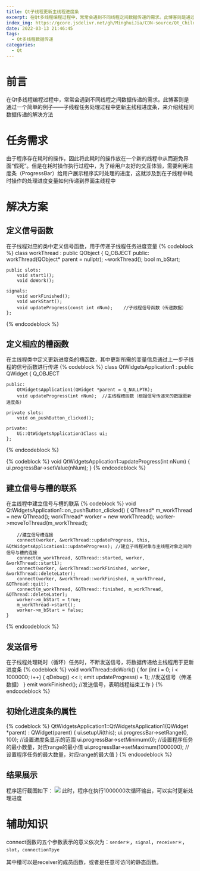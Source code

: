 ```yaml
---
title: Qt子线程更新主线程进度条
excerpt: 在Qt多线程编程过程中，常常会遇到不同线程之间数据传递的需求。此博客则是通过一个简单的例子——子线程任务处理过程中更新主线程进度条，来介绍线程间数据传递的解决方法
index_img: https://gcore.jsdelivr.net/gh/MinghuiJia/CDN-source/Qt_Child_Thread_Updates_The_Main_Thread_Progressbar/step1.png
date: 2022-03-13 21:46:45
tags:
  - Qt多线程数据传递
categories:
  - Qt
---
```


# 前言
在Qt多线程编程过程中，常常会遇到不同线程之间数据传递的需求。此博客则是通过一个简单的例子——子线程任务处理过程中更新主线程进度条，来介绍线程间数据传递的解决方法
<!-- more -->

# 任务需求
由于程序存在耗时的操作，因此将此耗时的操作放在一个新的线程中从而避免界面“假死”。但是在耗时操作执行过程中，为了给用户友好的交互体验，需要利用进度条（ProgressBar）给用户展示程序实时处理的进度，这就涉及到在子线程中耗时操作的处理进度变量如何传递到界面主线程中

# 解决方案
## 定义信号函数
在子线程对应的类中定义信号函数，用于传递子线程任务进度变量
{% codeblock %}
	class workThread : public QObject
	{
		Q_OBJECT
	public:
		workThread(QObject* parent = nullptr);
		~workThread();
		bool m_bStart;

	public slots:
		void start1();
		void doWork();

	signals:
		void workFinished();
		void workStart();
		void updateProgress(const int nNum);	//子线程信号函数（传递数据）
	};
{% endcodeblock %}

## 定义相应的槽函数
在主线程类中定义更新进度条的槽函数，其中更新所需的变量信息通过上一步子线程的信号函数进行传递
{% codeblock %}
	class QtWidgetsApplication1 : public QWidget
	{
		Q_OBJECT

	public:
		QtWidgetsApplication1(QWidget *parent = Q_NULLPTR);
		void updateProgress(int nNum);	//主线程槽函数（根据信号传递来的数据更新进度条）

	private slots:
		void on_pushButton_clicked();

	private:
		Ui::QtWidgetsApplication1Class ui;
	};
{% endcodeblock %}

{% codeblock %}
	void QtWidgetsApplication1::updateProgress(int nNum)
	{
		ui.progressBar->setValue(nNum);
	}
{% endcodeblock %}

## 建立信号与槽的联系
在主线程中建立信号与槽的联系
{% codeblock %}
	void QtWidgetsApplication1::on_pushButton_clicked()
	{
		QThread* m_workThread = new QThread();
		workThread* worker = new workThread();
		worker->moveToThread(m_workThread);

		//建立信号槽连接
		connect(worker, &workThread::updateProgress, this, &QtWidgetsApplication1::updateProgress); //建立子线程对象与主线程对象之间的信号与槽的连接
		connect(m_workThread, &QThread::started, worker, &workThread::start1);
		connect(worker, &workThread::workFinished, worker, &workThread::deleteLater);
		connect(worker, &workThread::workFinished, m_workThread, &QThread::quit);
		connect(m_workThread, &QThread::finished, m_workThread, &QThread::deleteLater);
		worker->m_bStart = true;
		m_workThread->start();
		worker->m_bStart = false;
	}
{% endcodeblock %}

## 发送信号
在子线程处理耗时（循环）任务时，不断发送信号，将数据传递给主线程用于更新进度条
{% codeblock %}
	void workThread::doWork()
	{
		for (int i = 0; i < 1000000; i++)
		{
			qDebug() << i;
			emit updateProgress(i + 1);		//发送信号（传递数据）
		}
		emit workFinished();	//发送信号，表明线程结束工作
	}
{% endcodeblock %}

## 初始化进度条的属性
{% codeblock %}
QtWidgetsApplication1::QtWidgetsApplication1(QWidget *parent)
    : QWidget(parent)
{
    ui.setupUi(this);
	ui.progressBar->setRange(0, 100);		//设置进度条显示的范围
	ui.progressBar->setMinimum(0);			//设置程序任务的最小数量，对应range的最小值
	ui.progressBar->setMaximum(1000000);	//设置程序任务的最大数量，对应range的最大值
}
{% endcodeblock %}

## 结果展示
程序运行截图如下：
![](https://gcore.jsdelivr.net/gh/MinghuiJia/CDN-source/Qt_Child_Thread_Updates_The_Main_Thread_Progressbar/step1.png)
此时，程序在执行1000000次循环输出，可以实时更新处理进度

# 辅助知识
connect函数的五个参数表示的意义依次为：`sender＊`，`signal`，`receiver＊`，`slot`，`connectionTpye`

其中槽可以是receiver的成员函数，或者是任意可访问的静态函数。